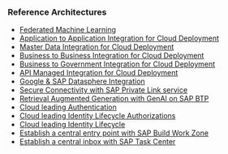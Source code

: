 ### Reference Architectures ###


<!-- dc-ref-arch-list-start -->
* [Federated Machine Learning](../data-analytics/predictive-analytics/fedml.md)
* [Application to Application Integration for Cloud Deployment](../integration/application-to-application-integration/Application_To_Application_Integration.md)
* [Master Data Integration for Cloud Deployment](../integration/master-data-integration/master_data_integration.md)
* [Business to Business Integration for Cloud Deployment](../integration/business-to-business-integration/business_to_business_integration.md)
* [Business to Government Integration for Cloud Deployment](../integration/business-to-government-integration/business_to_government_integration.md)
* [API Managed Integration for Cloud Deployment](../integration/api-managed-integration/api_managed_integration.md)
* [Google & SAP Datasphere Integration](../hyperscalers/google-datasphere/google_datasphere.md)
* [Secure Connectivity with SAP Private Link service](../hyperscalers/AWS-Azure/AWS_Azure_CAP_PLS.md)
* [Retrieval Augmented Generation with GenAI on SAP BTP](../hyperscalers/openai/OpenAI.md)
* [Cloud leading Authentication](../identity-access-mgmt/cloud-leading-authn/cloud-leading-authn.md)
* [Cloud leading Identity Lifecycle Authorizations](../identity-access-mgmt/cloud-leading-authz/cloud-leading-authz.md)
* [Cloud leading Identity Lifecycle](../identity-access-mgmt/cloud-leading-identity-lifecycle/cloud-leading-identity-lifecycle.md)
* [Establish a central entry point with SAP Build Work Zone](../app-dev-automation/work-zone/build-wokzone.md)
* [Establish a central inbox with SAP Task Center](../app-dev-automation/task-center/task-center.md)   
<!-- dc-ref-arch-list-end -->
